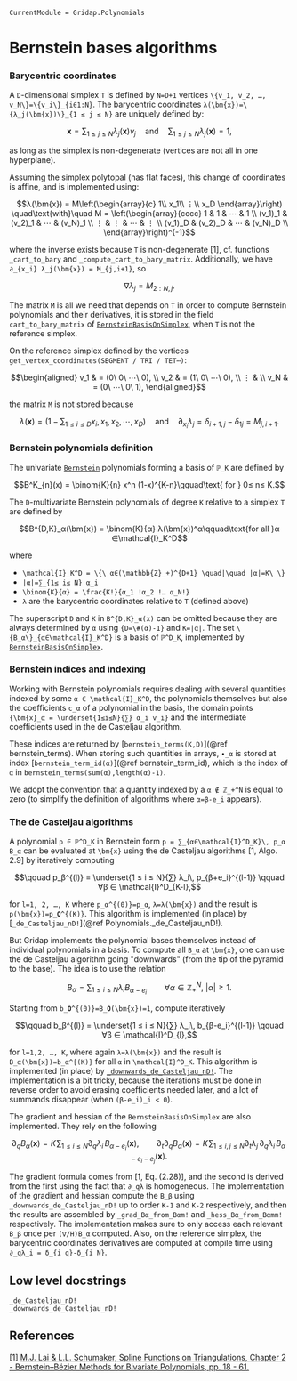 ```@meta
CurrentModule = Gridap.Polynomials
```

# Bernstein bases algorithms

### Barycentric coordinates

A ``D``-dimensional simplex ``T`` is defined by ``N=D+1`` vertices ``\{v_1,
v_2, …, v_N\}=\{v_i\}_{i∈1:N}``. The barycentric coordinates
``λ(\bm{x})=\{λ_j(\bm{x})\}_{1 ≤ j ≤ N}`` are uniquely
defined by:
```math
\bm{x} = ∑_{1 ≤ j ≤ N} λ_j(\bm{x})v_j \quad\text{and}\quad
∑_{1≤ j≤ N} λ_j(\bm{x}) = 1,
```
as long as the simplex is non-degenerate (vertices are not all in one
hyperplane).

Assuming the simplex polytopal (has flat faces), this change of coordinates is
affine, and is implemented using:
```math
λ(\bm{x}) = M\left(\begin{array}{c} 1\\ x_1\\ ⋮\\ x_D \end{array}\right)
\quad\text{with}\quad M =
\left(\begin{array}{cccc}
1 & 1 & ⋯ & 1 \\
(v_1)_1 & (v_2)_1  & ⋯ & (v_N)_1  \\
⋮  & ⋮   & ⋯ & ⋮   \\
(v_1)_D & (v_2)_D  & ⋯ & (v_N)_D  \\
\end{array}\right)^{-1}
```
where the inverse exists because ``T`` is non-degenerate [1], cf. functions
`_cart_to_bary` and `_compute_cart_to_bary_matrix`. Additionally, we have
``∂_{x_i} λ_j(\bm{x}) = M_{j,i+1}``, so
```math
∇ λ_j = M_{2:N, j}.
```
The matrix ``M`` is all we need that depends on ``T`` in order to compute
Bernstein polynomials and their derivatives, it is stored in the field
`cart_to_bary_matrix` of [`BernsteinBasisOnSimplex`](@ref), when ``T`` is not
the reference simplex.

On the reference simplex defined by the vertices `get_vertex_coordinates(SEGMENT / TRI / TET⋯)`:
```math
\begin{aligned}
v_1     & = (0\ 0\ ⋯\ 0), \\
v_2     & = (1\ 0\ ⋯\ 0), \\
⋮  &         \\
v_N     & = (0\ ⋯\ 0\ 1),
\end{aligned}
```
the matrix ``M`` is not stored because
```math
λ(\bm{x}) = \Big(1-∑_{1≤ i≤ D} x_i, x_1, x_2, ⋯, x_D\Big)
\quad\text{and}\quad
∂_{x_i} λ_j = δ_{i+1,j} - δ_{1j} = M_{j,i+1}.
```

### Bernstein polynomials definition

The univariate [`Bernstein`](@ref) polynomials forming a basis of ``ℙ_K``
are defined by
```math
B^K_{n}(x) = \binom{K}{n} x^n (1-x)^{K-n}\qquad\text{ for } 0≤ n≤ K.
```

The ``D``-multivariate Bernstein polynomials of degree ``K`` relative to a
simplex ``T`` are defined by
```math
B^{D,K}_α(\bm{x}) = \binom{K}{α} λ(\bm{x})^α\qquad\text{for all }α ∈\mathcal{I}_K^D
```
where
- ``\mathcal{I}_K^D = \{\ α∈(\mathbb{Z}_+)^{D+1} \quad|\quad |α|=K\ \}``
- ``|α|=∑_{1≤ i≤ N} α_i``
- ``\binom{K}{α} = \frac{K!}{α_1 !α_2 !… α_N!}``
- ``λ`` are the barycentric coordinates relative to ``T`` (defined above)

The superscript ``D`` and ``K`` in ``B^{D,K}_α(x)`` can be omitted because they
are always determined by ``α`` using ``{D=\#(α)-1}`` and ``K=|α|``. The set
``\{B_α\}_{α∈\mathcal{I}_K^D}`` is a basis of ``ℙ^D_K``, implemented by
[`BernsteinBasisOnSimplex`](@ref).

### Bernstein indices and indexing

Working with Bernstein polynomials requires dealing with several quantities
indexed by some ``α ∈ \mathcal{I}_K^D``, the polynomials themselves but also the
coefficients ``c_α`` of a polynomial in the basis, the domain points
``{\bm{x}_α = \underset{1≤i≤N}{∑} α_i v_i}`` and the intermediate
coefficients used in the de Casteljau algorithm.

These indices are returned by [`bernstein_terms(K,D)`](@ref bernstein_terms).
When storing such quantities in arrays, ``∙_α`` is stored at index
[`bernstein_term_id(α)`](@ref bernstein_term_id), which is the index of `α`
in `bernstein_terms(sum(α),length(α)-1)`.

We adopt the convention that a quantity indexed by a ``α ∉ ℤ_+^N`` is equal to
zero (to simplify the definition of algorithms where ``α=β-e_i`` appears).

### The de Casteljau algorithms

A polynomial ``p ∈ ℙ^D_K`` in Bernstein form ``p = ∑_{α∈\mathcal{I}^D_K}\, p_α
B_α`` can be evaluated at ``\bm{x}`` using the de Casteljau algorithms
[1, Algo. 2.9] by iteratively computing
```math
\qquad p_β^{(l)} = \underset{1 ≤ i ≤ N}{∑} λ_i\, p_{β+e_i}^{(l-1)} \qquad ∀β ∈ \mathcal{I}^D_{K-l},
```
for ``l=1, 2, …, K`` where ``p_α^{(0)}=p_α``, ``λ=λ(\bm{x})`` and the
result is ``p(\bm{x})=p_𝟎^{(K)}``. This algorithm is implemented (in
place) by [`_de_Casteljau_nD!`](@ref Polynomials._de_Casteljau_nD!).

But Gridap implements the polynomial bases themselves instead of individual
polynomials in a basis. To compute all ``B_α`` at ``\bm{x}``, one can
use the de Casteljau algorithm going "downwards" (from the tip of the pyramid
to the base). The idea is to use the relation
```math
B_α = ∑_{1 ≤ i ≤ N} λ_i B_{α-e_i}\qquad ∀α ∈ ℤ_+^N,\ |α|≥1.
```

Starting from ``b_𝟎^{(0)}=B_𝟎(\bm{x})=1``, compute iteratively
```math
\qquad b_β^{(l)} = \underset{1 ≤ i ≤ N}{∑} λ_i\, b_{β-e_i}^{(l-1)} \qquad ∀β ∈ \mathcal{I}^D_{l},
```
for ``l=1,2, …, K``, where again ``λ=λ(\bm{x})`` and the result is
``B_α(\bm{x})=b_α^{(K)}`` for all ``α`` in ``\mathcal{I}^D_K``. This
algorithm is implemented (in place) by [`_downwards_de_Casteljau_nD!`](@ref).
The implementation is a bit tricky, because the iterations must be done in
reverse order to avoid erasing coefficients needed later, and a lot of summands
disappear (when ``(β-e_i)_i < 0``).

The gradient and hessian of the `BernsteinBasisOnSimplex` are also implemented.
They rely on the following
```math
∂_q B_α(\bm{x}) = K\!∑_{1 ≤ i ≤ N} ∂_qλ_i\, B_{α-e_i}(\bm{x}),\qquad
∂_t ∂_q B_α(\bm{x}) = K\!∑_{1 ≤ i,j ≤ N} ∂_tλ_j\, ∂_qλ_i\, B_{α-e_i-e_j}(\bm{x}).
```
The gradient formula comes from [1, Eq. (2.28)], and the second is derived from
the first using the fact that ``∂_qλ`` is homogeneous. The implementation of
the gradient and hessian compute the ``B_β`` using
`_downwards_de_Casteljau_nD!` up to order ``K-1`` and ``K-2`` respectively, and
then the results are assembled by `_grad_Bα_from_Bαm!` and
`_hess_Bα_from_Bαmm!` respectively. The implementation makes sure to only
access each relevant ``B_β`` once per ``(∇/H)B_α`` computed. Also, on the
reference simplex, the barycentric coordinates derivatives are computed at
compile time using ``∂_qλ_i = δ_{i q}-δ_{i N}``.

## Low level docstrings

```@docs
_de_Casteljau_nD!
_downwards_de_Casteljau_nD!
```

## References

[1] [M.J. Lai & L.L. Schumaker, Spline Functions on Triangulations, Chapter 2 - Bernstein–Bézier Methods for Bivariate Polynomials, pp. 18 - 61.](https://doi.org/10.1017/CBO9780511721588.003)
